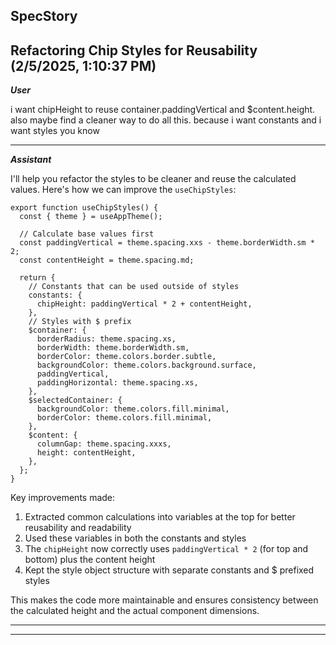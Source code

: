 ## SpecStory

## Refactoring Chip Styles for Reusability (2/5/2025, 1:10:37 PM)

_**User**_

i want chipHeight to reuse container.paddingVertical and $content.height. also maybe find a cleaner way to do all this. because i want constants and i want styles you know

---

_**Assistant**_

I'll help you refactor the styles to be cleaner and reuse the calculated values. Here's how we can improve the `useChipStyles`:

```typescript:design-system/chip.tsx
export function useChipStyles() {
  const { theme } = useAppTheme();

  // Calculate base values first
  const paddingVertical = theme.spacing.xxs - theme.borderWidth.sm * 2;
  const contentHeight = theme.spacing.md;

  return {
    // Constants that can be used outside of styles
    constants: {
      chipHeight: paddingVertical * 2 + contentHeight,
    },
    // Styles with $ prefix
    $container: {
      borderRadius: theme.spacing.xs,
      borderWidth: theme.borderWidth.sm,
      borderColor: theme.colors.border.subtle,
      backgroundColor: theme.colors.background.surface,
      paddingVertical,
      paddingHorizontal: theme.spacing.xs,
    },
    $selectedContainer: {
      backgroundColor: theme.colors.fill.minimal,
      borderColor: theme.colors.fill.minimal,
    },
    $content: {
      columnGap: theme.spacing.xxxs,
      height: contentHeight,
    },
  };
}
```

Key improvements made:
1. Extracted common calculations into variables at the top for better reusability and readability
2. Used these variables in both the constants and styles
3. The `chipHeight` now correctly uses `paddingVertical * 2` (for top and bottom) plus the content height
4. Kept the style object structure with separate constants and $ prefixed styles

This makes the code more maintainable and ensures consistency between the calculated height and the actual component dimensions.

---



---

